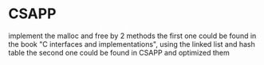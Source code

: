 # CSAPP
implement the malloc and free by 2 methods
the first one could be found in the book "C interfaces and implementations", using the linked list and hash table
the second one could be found in CSAPP
and optimized them
